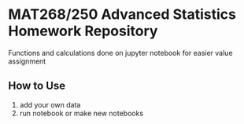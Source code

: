 # MAT268/250 Advanced Statistics Homework Repository

Functions and calculations done on jupyter notebook for easier value assignment

## How to Use

1. add your own data
2. run notebook or make new notebooks

